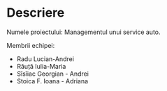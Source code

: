# Descriere

Numele proiectului: Managementul unui service auto.

Membrii echipei:
* Radu Lucian-Andrei
* Răuță Iulia-Maria
* Sîsîiac Georgian - Andrei
* Stoica F. Ioana - Adriana